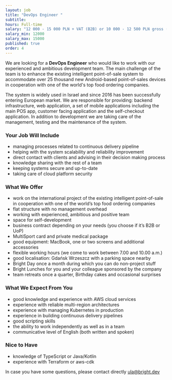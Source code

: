 ```yaml
---
layout: job
title: "DevOps Engineer "
subtitle:
hours: Full-time
salary: "12 000 - 15 000 PLN + VAT (B2B) or 10 000 - 12 500 PLN gross (UoP)"
salary_min: 12000
salary_max: 15000
published: true
order: 4
---
```

We are looking for a **DevOps Engineer** who would like to work with our experienced and ambitious development team. The main challenge of the team is to enhance the existing intelligent point-of-sale system to accommodate over 25 thousand new Android-based point-of-sales devices in cooperation with one of the world's top food ordering companies.

The system is widely used in Israel and since 2016 has been successfully entering European market. We are responsible for providing: backend infrastructure, web application, a set of mobile applications including the main POS app, customer facing application and the self-checkout application. In addition to development we are taking care of the management, testing and the maintenance of the system.

### **Your Job Will Include**

* managing processes related to continuous delivery pipeline
* helping with the system scalability and reliability improvement
* direct contact with clients and advising in their decision making process
* knowledge sharing with the rest of a team
* keeping systems secure and up-to-date
* taking care of cloud platform security

### What We Offer

* work on the international project of the existing intelligent point-of-sale in cooperation with one of the world’s top food ordering companies
* flat structure with no management overhead
* working with experienced, ambitious and positive team
* space for self-development
* business contract depending on your needs (you choose if it’s B2B or UoP)
* MultiSport card and private medical package
* good equipment: MacBook, one or two screens and additional accessories
* flexible working hours (we come to work between 7.00 and 10.00 a.m.)
* good localisation: Gdańsk Wrzeszcz with a parking space nearby
* Bright Day once a month during which you can do non-project stuff
* Bright Lunches for you and your colleague sponsored by the company
* team retreats once a quarter, Birthday cakes and occasional surprises

### What We Expect From You

* good knowledge and experience with AWS cloud services
* experience with reliable multi-region architectures
* experience with managing Kubernetes in production
* experience in building continuous delivery pipelines
* good scripting skills
* the ability to work independently as well as in a team
* communicative level of English (both written and spoken)

### Nice to Have

* knowledge of TypeScript or Java/Kotlin
* experience with Terraform or aws-cdk

In case you have some questions, please contact directly ula@bright.dev
